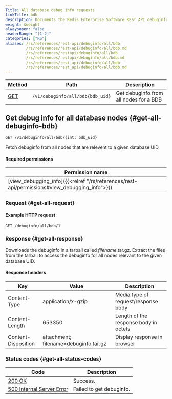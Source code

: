 ```yaml
---
Title: All database debug info requests
linkTitle: bdb
description: Documents the Redis Enterprise Software REST API debuginfo/all/bdb requests.
weight: $weight
alwaysopen: false
headerRange: "[1-2]"
categories: ["RS"]
aliases: /rs/references/rest-api/debuginfo/all/bdb
         /rs/references/rest-api/debuginfo/all/bdb.md
         /rs/references/restapi/debuginfo/all/bdb
         /rs/references/restapi/debuginfo/all/bdb.md
         /rs/references/rest_api/debuginfo/all/bdb
         /rs/references/rest_api/debuginfo/all/bdb.md
---
```


| Method | Path | Description |
|--------|------|-------------|
| [GET](#get-all-debuginfo-bdb) | `/v1/debuginfo/all/bdb{bdb_uid}` | Get debuginfo from all nodes for a BDB |

## Get debug info for all database nodes {#get-all-debuginfo-bdb}

	GET /v1/debuginfo/all/bdb/{int: bdb_uid}

Fetch debuginfo from all nodes that are relevent to a given database UID.

#### Required permissions

| Permission name |
|-----------------|
| [view_debugging_info]({{<relref "/rs/references/rest-api/permissions#view_debugging_info">}}) |

### Request {#get-all-request} 

#### Example HTTP request

	GET /debuginfo/all/bdb/1 

### Response {#get-all-response} 

Downloads the debuginfo in a tarball called _filename_.tar.gz. Extract the files from the tarball to access the debuginfo for all nodes relevant to the given database UID.

#### Response headers

| Key | Value | Description |
|-----|-------|-------------|
| Content-Type | application/x-gzip | Media type of request/response body |
| Content-Length | 653350 | Length of the response body in octets |
| Content-Disposition | attachment; filename=debuginfo.tar.gz | Display response in browser 

### Status codes {#get-all-status-codes} 

| Code | Description |
|------|-------------|
| [200 OK](http://www.w3.org/Protocols/rfc2616/rfc2616-sec10.html#sec10.2.1) | Success. |
| [500 Internal Server Error](http://www.w3.org/Protocols/rfc2616/rfc2616-sec10.html#sec10.5.1) | Failed to get debuginfo. |
